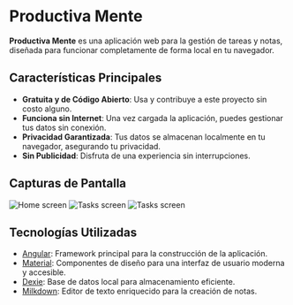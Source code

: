 # Productiva Mente

**Productiva Mente** es una aplicación web para la gestión de tareas y notas, diseñada para funcionar completamente de forma local en tu navegador.

## Características Principales

- **Gratuita y de Código Abierto**: Usa y contribuye a este proyecto sin costo alguno.
- **Funciona sin Internet**: Una vez cargada la aplicación, puedes gestionar tus datos sin conexión.
- **Privacidad Garantizada**: Tus datos se almacenan localmente en tu navegador, asegurando tu privacidad.
- **Sin Publicidad**: Disfruta de una experiencia sin interrupciones.

## Capturas de Pantalla

<picture>
  <source media="(prefers-color-scheme: light)" srcset="https://raw.githubusercontent.com/francids/productiva-mente/main/screenshots/Home%20screen%20(light).png">
  <source media="(prefers-color-scheme: dark)" srcset="https://raw.githubusercontent.com/francids/productiva-mente/main/screenshots/Home%20screen%20(dark).png">
  <img alt="Home screen" src="https://raw.githubusercontent.com/francids/productiva-mente/main/screenshots/Home%20screen%20(light).png">
</picture>

<picture>
  <source media="(prefers-color-scheme: light)" srcset="https://raw.githubusercontent.com/francids/productiva-mente/main/screenshots/Notes%20screen%20(light).png">
  <source media="(prefers-color-scheme: dark)" srcset="https://raw.githubusercontent.com/francids/productiva-mente/main/screenshots/Notes%20screen%20(dark).png">
  <img alt="Tasks screen" src="https://raw.githubusercontent.com/francids/productiva-mente/main/screenshots/Notes%20screen%20(light).png">
</picture>

<picture>
  <source media="(prefers-color-scheme: light)" srcset="https://raw.githubusercontent.com/francids/productiva-mente/main/screenshots/Tasks%20screen%20(light).png">
  <source media="(prefers-color-scheme: dark)" srcset="https://raw.githubusercontent.com/francids/productiva-mente/main/screenshots/Tasks%20screen%20(dark).png">
  <img alt="Tasks screen" src="https://raw.githubusercontent.com/francids/productiva-mente/main/screenshots/Tasks%20screen%20(light).png">
</picture>

## Tecnologías Utilizadas

- [Angular](https://angular.dev/): Framework principal para la construcción de la aplicación.
- [Material](https://material.angular.io/): Componentes de diseño para una interfaz de usuario moderna y accesible.
- [Dexie](https://dexie.org/): Base de datos local para almacenamiento eficiente.
- [Milkdown](https://milkdown.dev/): Editor de texto enriquecido para la creación de notas.
